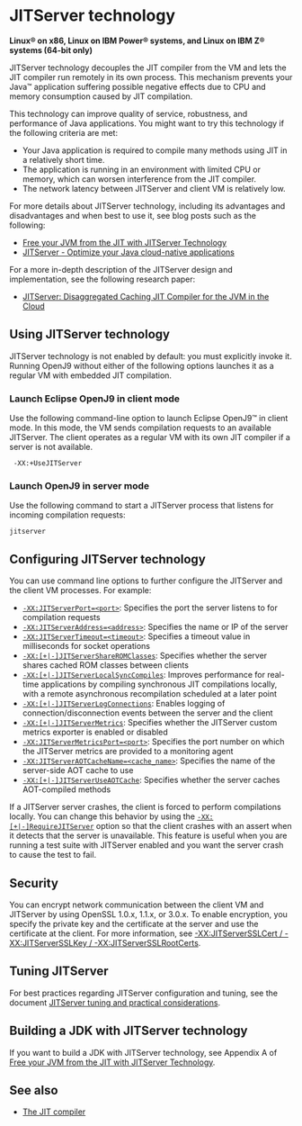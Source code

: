<!--
* Copyright (c) 2017, 2022 IBM Corp. and others
*
* This program and the accompanying materials are made
* available under the terms of the Eclipse Public License 2.0
* which accompanies this distribution and is available at
* https://www.eclipse.org/legal/epl-2.0/ or the Apache
* License, Version 2.0 which accompanies this distribution and
* is available at https://www.apache.org/licenses/LICENSE-2.0.
*
* This Source Code may also be made available under the
* following Secondary Licenses when the conditions for such
* availability set forth in the Eclipse Public License, v. 2.0
* are satisfied: GNU General Public License, version 2 with
* the GNU Classpath Exception [1] and GNU General Public
* License, version 2 with the OpenJDK Assembly Exception [2].
*
* [1] https://www.gnu.org/software/classpath/license.html
* [2] http://openjdk.java.net/legal/assembly-exception.html
*
* SPDX-License-Identifier: EPL-2.0 OR Apache-2.0 OR GPL-2.0 WITH
* Classpath-exception-2.0 OR LicenseRef-GPL-2.0 WITH Assembly-exception
-->

# JITServer technology

**Linux&reg; on x86, Linux on IBM Power&reg; systems, and Linux on IBM Z&reg; systems (64-bit only)**

JITServer technology decouples the JIT compiler from the VM and lets the JIT compiler run remotely in its own process. This mechanism prevents your Java&trade; application suffering possible negative effects due to CPU and memory consumption caused by JIT compilation.

This technology can improve quality of service, robustness, and performance of Java applications. You might want to try this technology if the following criteria are met:

- Your Java application is required to compile many methods using JIT in a relatively short time.
- The application is running in an environment with limited CPU or memory, which can worsen interference from the JIT compiler.
- The network latency between JITServer and client VM is relatively low.

For more details about JITServer technology, including its advantages and disadvantages and when best to use it, see blog posts such as the following:

- [Free your JVM from the JIT with JITServer Technology](https://blog.openj9.org/2020/01/09/free-your-jvm-from-the-jit-with-jitserver-technology/)
- [JITServer - Optimize your Java cloud-native applications](https://developer.ibm.com/articles/jitserver-optimize-your-java-cloud-native-applications/)

For a more in-depth description of the JITServer design and implementation, see the following research paper:

- [JITServer: Disaggregated Caching JIT Compiler for the JVM in the Cloud](https://www.usenix.org/conference/atc22/presentation/khrabrov)

## Using JITServer technology

JITServer technology is not enabled by default: you must explicitly invoke it. Running OpenJ9 without either of the following options launches it as a regular VM with embedded JIT compilation.

### Launch Eclipse OpenJ9 in client mode

Use the following command-line option to launch Eclipse OpenJ9&trade; in client mode. In this mode, the VM sends compilation requests to an available JITServer. The client operates as a regular VM with its own JIT compiler if a server is not available.

     -XX:+UseJITServer

### Launch OpenJ9 in server mode

Use the following command to start a JITServer process that listens for incoming compilation requests:

    jitserver

## Configuring JITServer technology

You can use command line options to further configure the JITServer and the client VM processes. For example:

- [`-XX:JITServerPort=<port>`](xxjitserverport.md): Specifies the port the server listens to for compilation requests
- [`-XX:JITServerAddress=<address>`](xxjitserveraddress.md): Specifies the name or IP of the server
- [`-XX:JITServerTimeout=<timeout>`](xxjitservertimeout.md): Specifies a timeout value in milliseconds for socket operations
- [`-XX:[+|-]JITServerShareROMClasses`](xxjitservershareromclasses.md): Specifies whether the server shares cached ROM classes between clients
- [`-XX:[+|-]JITServerLocalSyncCompiles`](xxjitserverlocalsynccompiles.md): Improves performance for real-time applications by compiling synchronous JIT compilations locally, with a remote asynchronous recompilation scheduled at a later point
- [`-XX:[+|-]JITServerLogConnections`](xxjitserverlogconnections.md): Enables logging of connection/disconnection events between the server and the client
- [`-XX:[+|-]JITServerMetrics`](xxjitservermetrics.md): Specifies whether the JITServer custom metrics exporter is enabled or disabled
- [`-XX:JITServerMetricsPort=<port>`](xxjitservermetricsport.md): Specifies the port number on which the JITServer metrics are provided to a monitoring agent
- [`-XX:JITServerAOTCacheName=<cache_name>`](xxjitserveraotcachename.md): Specifies the name of the server-side AOT cache to use
- [`-XX:[+|-]JITServerUseAOTCache`](xxjitserveruseaotcache.md): Specifies whether the server caches AOT-compiled methods

If a JITServer server crashes, the client is forced to perform compilations locally. You can change this behavior by using the [`-XX:[+|-]RequireJITServer`](xxrequirejitserver.md) option so that the client crashes with an assert when it detects that the server is unavailable. This feature is useful when you are running a test suite with JITServer enabled and you want the server crash to cause the test to fail.

## Security

You can encrypt network communication between the client VM and JITServer by using OpenSSL 1.0.x, 1.1.x, or 3.0.x. To enable encryption, you specify the private key and the certificate at the server and use the certificate at the client. For more information, see [-XX:JITServerSSLCert / -XX:JITServerSSLKey / -XX:JITServerSSLRootCerts](xxjitserversslcert.md).

## Tuning JITServer

For best practices regarding JITServer configuration and tuning, see the document [JITServer tuning and practical considerations](jitserver_tuning.md).

## Building a JDK with JITServer technology

If you want to build a JDK with JITServer technology, see Appendix A of [Free your JVM from the JIT with JITServer Technology](https://blog.openj9.org/2020/01/09/free-your-jvm-from-the-jit-with-jitserver-technology/).

## See also

- [The JIT compiler](jit.md)



<!-- ==== END OF TOPIC ==== jitserver.md ==== -->
